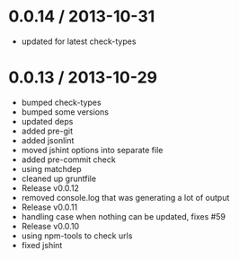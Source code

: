 
0.0.14 / 2013-10-31
==================

  * updated for latest check-types

0.0.13 / 2013-10-29
==================

  * bumped check-types
  * bumped some versions
  * updated deps
  * added pre-git
  * added jsonlint
  * moved jshint options into separate file
  * added pre-commit check
  * using matchdep
  * cleaned up gruntfile
  * Release v0.0.12
  * removed console.log that was generating a lot of output
  * Release v0.0.11
  * handling case when nothing can be updated, fixes #59
  * Release v0.0.10
  * using npm-tools to check urls
  * fixed jshint
